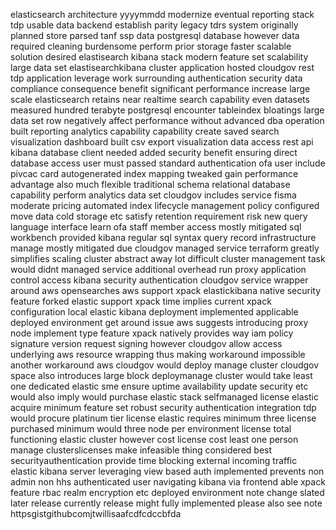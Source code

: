 elasticsearch architecture yyyymmdd modernize eventual reporting stack tdp usable data backend establish parity legacy tdrs system originally planned store parsed tanf ssp data postgresql database however data required cleaning burdensome perform prior storage faster scalable solution desired elastisearch kibana stack modern feature set scalability large data set elastisearchkibana cluster application hosted cloudgov rest tdp application leverage work surrounding authentication security data compliance consequence benefit significant performance increase large scale elasticsearch retains near realtime search capability even datasets measured hundred terabyte postgresql encounter tableindex bloatings large data set row negatively affect performance without advanced dba operation built reporting analytics capability capability create saved search visualization dashboard built csv export visualization data access rest api kibana database client needed added security benefit ensuring direct database access user must passed standard authentication ofa user include pivcac card autogenerated index mapping tweaked gain performance advantage also much flexible traditional schema relational database capability perform analytics data set cloudgov includes service fisma moderate pricing automated index lifecycle management policy configured move data cold storage etc satisfy retention requirement risk new query language interface learn ofa staff member access mostly mitigated sql workbench provided kibana regular sql syntax query record infrastructure manage mostly mitigated due cloudgov managed service terraform greatly simplifies scaling cluster abstract away lot difficult cluster management task would didnt managed service additional overhead run proxy application control access kibana security authentication cloudgov service wrapper around aws opensearches aws support xpack elastickibana native security feature forked elastic support xpack time implies current xpack configuration local elastic kibana deployment implemented applicable deployed environment get around issue aws suggests introducing proxy node implement type feature xpack natively provides way iam policy signature version request signing however cloudgov allow access underlying aws resource wrapping thus making workaround impossible another workaround aws cloudgov would deploy manage cluster cloudgov space also introduces large block deploymanage cluster would take least one dedicated elastic sme ensure uptime availability update security etc would also imply would purchase elastic stack selfmanaged license elastic acquire minimum feature set robust security authentication integration tdp would procure platinum tier license elastic requires minimum three license purchased minimum would three node per environment license total functioning elastic cluster however cost license cost least one person manage clusterslicenses make infeasible thing considered best securityauthentication provide time blocking external incoming traffic elastic kibana server leveraging view based auth implemented prevents non admin non hhs authenticated user navigating kibana via frontend able xpack feature rbac realm encryption etc deployed environment note change slated later release currently release might fully implemented please also see note httpsgistgithubcomjtwillisaafcdfcdccbfda